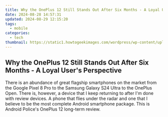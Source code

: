 ```yaml
---
title: Why the OnePlus 12 Still Stands Out After Six Months - A Loyal User's Perspective
date: 2024-08-28 14:57:31
updated: 2024-08-29 12:15:20
tags:
  - mobile
categories:
  - tech
thumbnail: https://static1.howtogeekimages.com/wordpress/wp-content/uploads/2024/08/oneplus-12-long-term-thumbnail.jpg
---
```


## Why the OnePlus 12 Still Stands Out After Six Months - A Loyal User's Perspective

There is an abundance of great flagship smartphones on the market from the Google Pixel 8 Pro to the Samsung Galaxy S24 Ultra to the OnePlus Open. There is, however, a device that I keep returning to after I'm done with review devices. A phone that flies under the radar and one that I believe to be the most complete Android smartphone package. This is Android Police's OnePlus 12 long-term review.

<ins class="adsbygoogle"
     style="display:block"
     data-ad-format="autorelaxed"
     data-ad-client="ca-pub-7571918770474297"
     data-ad-slot="1223367746"></ins>



<ins class="adsbygoogle"
     style="display:block"
     data-ad-client="ca-pub-7571918770474297"
     data-ad-slot="8358498916"
     data-ad-format="auto"
     data-full-width-responsive="true"></ins>
